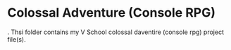 # Colossal Adventure (Console RPG)
.
Thsi folder contains my V School colossal daventire (console rpg) project file(s).